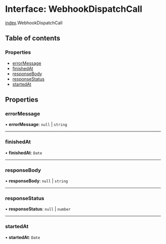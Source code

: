 # Interface: WebhookDispatchCall

[index](../modules/index.md).WebhookDispatchCall

## Table of contents

### Properties

- [errorMessage](index.WebhookDispatchCall.md#errormessage)
- [finishedAt](index.WebhookDispatchCall.md#finishedat)
- [responseBody](index.WebhookDispatchCall.md#responsebody)
- [responseStatus](index.WebhookDispatchCall.md#responsestatus)
- [startedAt](index.WebhookDispatchCall.md#startedat)

## Properties

### <a id="errormessage" name="errormessage"></a> errorMessage

• **errorMessage**: ``null`` \| `string`

___

### <a id="finishedat" name="finishedat"></a> finishedAt

• **finishedAt**: `Date`

___

### <a id="responsebody" name="responsebody"></a> responseBody

• **responseBody**: ``null`` \| `string`

___

### <a id="responsestatus" name="responsestatus"></a> responseStatus

• **responseStatus**: ``null`` \| `number`

___

### <a id="startedat" name="startedat"></a> startedAt

• **startedAt**: `Date`
